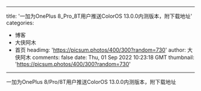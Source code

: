
---
title: '一加为OnePlus 8_Pro_8T用户推送ColorOS 13.0.0内测版本，附下载地址'
categories: 
 - 博客
 - 大侠阿木
 - 首页
headimg: 'https://picsum.photos/400/300?random=730'
author: 大侠阿木
comments: false
date: Thu, 01 Sep 2022 10:23:18 GMT
thumbnail: 'https://picsum.photos/400/300?random=730'
---

<div>   
一加为OnePlus 8/Pro/8T用户推送ColorOS 13.0.0内测版本，附下载地址  
</div>
            